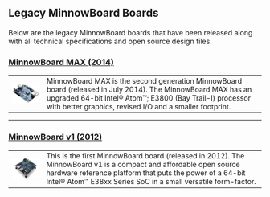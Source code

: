 ## Legacy MinnowBoard Boards

Below are the legacy MinnowBoard boards that have been released along with all technical specifications and open source design files. 

### [MinnowBoard MAX (2014)](minnowboard-max) 

|      |      |
|------|------|
| ![MAX](pages/legacy-boards/mb-max-sm.jpg)     | MinnowBoard MAX is the second generation MinnowBoard board (released in July 2014). The MinnowBoard MAX has an upgraded 64-bit Intel® Atom™; E3800 (Bay Trail-I) processor with better graphics, revised I/O and a smaller footprint. |

___

### [MinnowBoard v1 (2012)](minnowboard-v1) 

|      |      |
|------|------|
| ![v1](pages/legacy-boards/mb-v1-sm.jpg)     | This is the first MinnowBoard board (released in 2012). The MinnowBoard v1 is a compact and affordable open source hardware reference platform that puts the power of a 64-bit Intel® Atom™ E38xx Series SoC in a small versatile form-factor.|
